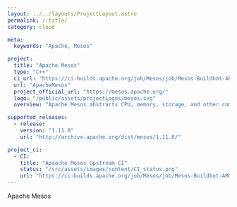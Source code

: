 ```yaml
---
layout: ../../layouts/ProjectLayout.astro
permalink: /:title/
category: cloud

meta:
  keywords: "Apache, Mesos"

project:
  title: "Apache Mesos"
  type: "C++"
  ci_url: "https://ci-builds.apache.org/job/Mesos/job/Mesos-Buildbot-ARM/"
  url: "ApacheMesos"
  project_official_url: "https://mesos.apache.org/"
  logo: "/public/assets/projectLogos/mesos.svg"
  overview: "Apache Mesos abstracts CPU, memory, storage, and other compute resources away from machines (physical or virtual), enabling fault-tolerant and elastic distributed systems to easily be built and run effectively."

supported_releases:
  - release:
    version: "1.11.0"
    url: "http://archive.apache.org/dist/mesos/1.11.0/"

project_ci:
  - CI:
    title: "Apaache Mesos Upstream CI"
    status: "/src/assets/images/content/CI_status.png"
    url: "https://ci-builds.apache.org/job/Mesos/job/Mesos-Buildbot-ARM"
---
```


<p>Apache Mesos</p>
